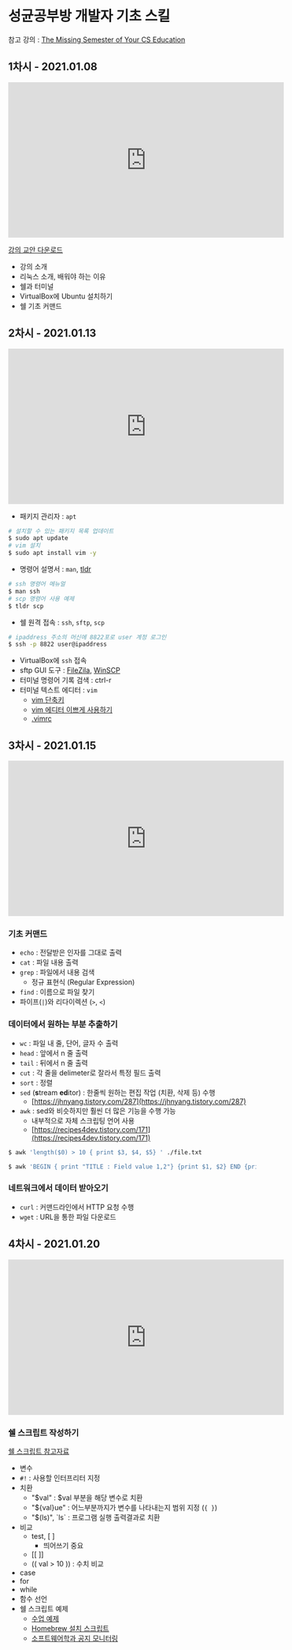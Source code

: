 # 성균공부방 개발자 기초 스킬

참고 강의 : [The Missing Semester of Your CS Education](https://missing.csail.mit.edu)

## 1차시 - 2021.01.08

<iframe width="560" height="315" src="https://www.youtube.com/embed/qIkuqkZWdeI" frameborder="0" allow="accelerometer; autoplay; clipboard-write; encrypted-media; gyroscope; picture-in-picture" allowfullscreen></iframe>

[강의 교안 다운로드](/res/1차시.pdf)

- 강의 소개
- 리눅스 소개, 배워야 하는 이유
- 쉘과 터미널
- VirtualBox에 Ubuntu 설치하기
- 쉘 기초 커맨드

## 2차시 - 2021.01.13

<iframe width="560" height="315" src="https://www.youtube.com/embed/TfYlTCASJRs" frameborder="0" allow="accelerometer; autoplay; clipboard-write; encrypted-media; gyroscope; picture-in-picture" allowfullscreen></iframe>

- 패키지 관리자 : `apt`
```bash
# 설치할 수 있는 패키지 목록 업데이트
$ sudo apt update
# vim 설치
$ sudo apt install vim -y
```
- 명령어 설명서 : `man`, [tldr](https://github.com/tldr-pages/tldr)
```bash
# ssh 명령어 메뉴얼
$ man ssh
# scp 명령어 사용 예제
$ tldr scp
```
- 쉘 원격 접속 : `ssh`, `sftp`, `scp`
```bash
# ipaddress 주소의 머신에 8822포로 user 계정 로그인
$ ssh -p 8822 user@ipaddress
```
  - VirtualBox에 `ssh` 접속
  - sftp GUI 도구 : [FileZila](https://m.blog.naver.com/myrikason/221802491577), [WinSCP](https://codedosa.com/1050)
- 터미널 명령어 기록 검색 : ctrl-r
- 터미널 텍스트 에디터 : `vim`
  - [vim 단축키](https://gmlwjd9405.github.io/2019/05/14/vim-shortkey.html)
  - [vim 에디터 이쁘게 사용하기](https://medium.com/sunhyoups-story/vim-에디터-이쁘게-사용하기-5b6b8d546017)
  - [.vimrc](/res/vimrc.txt)

## 3차시 - 2021.01.15

<iframe width="560" height="315" src="https://www.youtube.com/embed/hbENe_YAqHA" frameborder="0" allow="accelerometer; autoplay; clipboard-write; encrypted-media; gyroscope; picture-in-picture" allowfullscreen></iframe>

### 기초 커맨드

- `echo` : 전달받은 인자를 그대로 출력
- `cat` : 파일 내용 출력
- `grep` : 파일에서 내용 검색
  - 정규 표현식 (Regular Expression)
- `find` : 이름으로 파일 찾기
- 파이프(`|`)와 리다이렉션 (`>`, `<`)

### 데이터에서 원하는 부분 추출하기
- `wc` : 파일 내 줄, 단어, 글자 수 출력
- `head` : 앞에서 n 줄 출력
- `tail` : 뒤에서 n 줄 출력
- `cut` : 각 줄을 delimeter로 잘라서 특정 필드 출력
- `sort` : 정렬
- `sed` (**s**tream **ed**itor) : 한줄씩 원하는 편집 작업 (치환, 삭제 등) 수행
  - [https://jhnyang.tistory.com/287](https://jhnyang.tistory.com/287)
- `awk` : sed와 비슷하지만 훨씬 더 많은 기능을 수행 가능
  - 내부적으로 자체 스크립팅 언어 사용
  - [https://recipes4dev.tistory.com/171](https://recipes4dev.tistory.com/171)
  
```bash
$ awk 'length($0) > 10 { print $3, $4, $5} ' ./file.txt

$ awk 'BEGIN { print "TITLE : Field value 1,2"} {print $1, $2} END {print "Finished"}' file.txt
```

### 네트워크에서 데이터 받아오기
- `curl` : 커맨드라인에서 HTTP 요청 수행
- `wget` : URL을 통한 파일 다운로드

## 4차시 - 2021.01.20

<iframe width="560" height="315" src="https://www.youtube.com/embed/Ztl5oB_FD-0" frameborder="0" allow="accelerometer; autoplay; clipboard-write; encrypted-media; gyroscope; picture-in-picture" allowfullscreen></iframe>

### 쉘 스크립트 작성하기

[쉘 스크립트 참고자료](https://w51014.tistory.com/1)

- 변수
- `#!` : 사용할 인터프리터 지정
- 치환
  - "$val" : $val 부분을 해당 변수로 치환
  - "${val}ue" : 어느부분까지가 변수를 나타내는지 범위 지정 (`{ }`)
  - "$(ls)", \`ls\` : 프로그램 실행 출력결과로 치환
- 비교
  - test, [ ]
    - 띄어쓰기 중요
  - [[ ]]
  - (( val > 10 )) : 수치 비교
- case
- for
- while
- 함수 선언
- 쉘 스크립트 예제
  - [수업 예제](https://github.com/LunaTK/skku-learning/tree/gh-pages/res/shell-script)
  - [Homebrew 설치 스크립트](https://raw.githubusercontent.com/Homebrew/install/HEAD/install.sh)
  - [소프트웨어학과 공지 모니터링](https://lunatk.github.io/2020/09/20/20200920-web-monitoring-in-shellscript/)